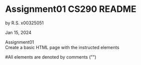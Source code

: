 # Assignment01 CS290 README  
by R.S. x00325051

Jan 15, 2024  

Assignment01   
Create a basic HTML page with the instructed elements

#All elements are denoted by comments ("<!--text-->")


&nbsp;  
&nbsp;  
&nbsp;  
&nbsp;  
&nbsp;  
----------------------------------

